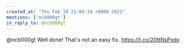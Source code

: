 ```yaml
---
created_at: "Thu Feb 10 21:04:34 +0000 2022"
mentions: ['ncb000gt']
in_reply_to: @ncb000gt
---
```


@ncb000gt Well done! That's not an easy fix. https://t.co/20ttNsPxdx